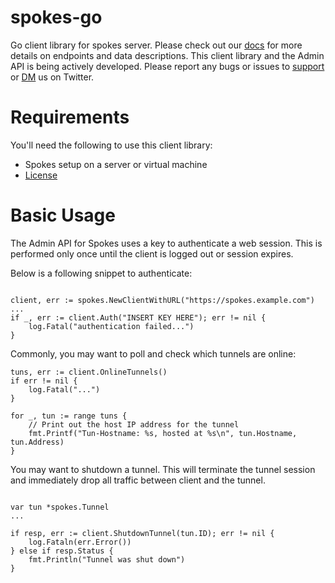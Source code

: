 # spokes-go

Go client library for spokes server.   Please check out our [docs](https://docs.packetriot.com/spokes_api/) for more details on endpoints and data descriptions.  This client library and the Admin API is being actively developed.  Please report any bugs or issues to [support](mailto:support@packetriot.com) or [DM](https://twitter.com/packetriot) us on Twitter.

# Requirements

You'll need the following to use this client library:

* Spokes setup on a server or virtual machine
* [License](https://packetriot.com/enterprise)

# Basic Usage

The Admin API for Spokes uses a key to authenticate a web session.  This is performed only once until the client is logged out or session expires.

Below is a following snippet to authenticate:
```

client, err := spokes.NewClientWithURL("https://spokes.example.com")
...
if _, err := client.Auth("INSERT KEY HERE"); err != nil {
	log.Fatal("authentication failed...")
}
```

Commonly, you may want to poll and check which tunnels are online:
```
tuns, err := client.OnlineTunnels()
if err != nil {
	log.Fatal("...")
}

for _, tun := range tuns {
	// Print out the host IP address for the tunnel
	fmt.Printf("Tun-Hostname: %s, hosted at %s\n", tun.Hostname, tun.Address)
}
```

You may want to shutdown a tunnel.  This will terminate the tunnel session and immediately drop all traffic between client and the tunnel.  

```

var tun *spokes.Tunnel
...

if resp, err := client.ShutdownTunnel(tun.ID); err != nil {
	log.Fataln(err.Error())
} else if resp.Status {
	fmt.Println("Tunnel was shut down")
}
```


